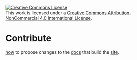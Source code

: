 <a rel="license" href="http://creativecommons.org/licenses/by-nc/4.0/"><img alt="Creative Commons License" style="border-width:0" src="https://i.creativecommons.org/l/by-nc/4.0/88x31.png" /></a><br />This work is licensed under a <a rel="license" href="http://creativecommons.org/licenses/by-nc/4.0/">Creative Commons Attribution-NonCommercial 4.0 International License</a>.

Contribute
==========

[how] to propose changes to the [docs] that build the [site].

[how]: https://help.github.com/articles/editing-files-in-another-user-s-repository/
[docs]: https://github.com/d-bl/gw-lace-to-gf/tree/master/docs
[site]: https://d-bl.github.io/gw-lace-to-gf/